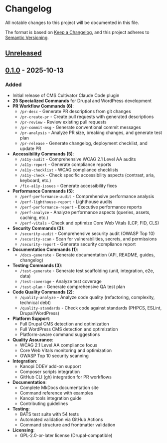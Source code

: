 # Changelog

All notable changes to this project will be documented in this file.

The format is based on [Keep a Changelog](https://keepachangelog.com/en/1.0.0/),
and this project adheres to [Semantic Versioning](https://semver.org/spec/v2.0.0.html).

## [Unreleased]

## [0.1.0] - 2025-10-13

### Added
- Initial release of CMS Cultivator Claude Code plugin
- **25 Specialized Commands** for Drupal and WordPress development
- **PR Workflow Commands (6)**:
  - `/pr-desc` - Generate PR descriptions from git changes
  - `/pr-create-pr` - Create pull requests with generated descriptions
  - `/pr-review` - Review existing pull requests
  - `/pr-commit-msg` - Generate conventional commit messages
  - `/pr-analysis` - Analyze PR size, breaking changes, and generate test plan
  - `/pr-release` - Generate changelog, deployment checklist, and update PR
- **Accessibility Commands (5)**:
  - `/a11y-audit` - Comprehensive WCAG 2.1 Level AA audits
  - `/a11y-report` - Generate compliance reports
  - `/a11y-checklist` - WCAG compliance checklists
  - `/a11y-check` - Check specific accessibility aspects (contrast, aria, keyboard, etc.)
  - `/fix-a11y-issues` - Generate accessibility fixes
- **Performance Commands (5)**:
  - `/perf-performance-audit` - Comprehensive performance analysis
  - `/perf-lighthouse-report` - Lighthouse audits
  - `/perf-performance-report` - Executive performance reports
  - `/perf-analyze` - Analyze performance aspects (queries, assets, caching, etc.)
  - `/perf-vitals` - Check and optimize Core Web Vitals (LCP, FID, CLS)
- **Security Commands (3)**:
  - `/security-audit` - Comprehensive security audit (OWASP Top 10)
  - `/security-scan` - Scan for vulnerabilities, secrets, and permissions
  - `/security-report` - Generate security compliance report
- **Documentation Commands (1)**:
  - `/docs-generate` - Generate documentation (API, README, guides, changelog)
- **Testing Commands (3)**:
  - `/test-generate` - Generate test scaffolding (unit, integration, e2e, data)
  - `/test-coverage` - Analyze test coverage
  - `/test-plan` - Generate comprehensive QA test plan
- **Code Quality Commands (2)**:
  - `/quality-analyze` - Analyze code quality (refactoring, complexity, technical debt)
  - `/quality-standards` - Check code against standards (PHPCS, ESLint, Drupal/WordPress)
- **Platform Support**:
  - Full Drupal CMS detection and optimization
  - Full WordPress CMS detection and optimization
  - Platform-aware command suggestions
- **Quality Assurance**:
  - WCAG 2.1 Level AA compliance focus
  - Core Web Vitals monitoring and optimization
  - OWASP Top 10 security scanning
- **Integration**:
  - Kanopi DDEV add-on support
  - Composer scripts integration
  - GitHub CLI (gh) integration for PR workflows
- **Documentation**:
  - Complete MkDocs documentation site
  - Command reference with examples
  - Kanopi tools integration guide
  - Contributing guidelines
- **Testing**:
  - BATS test suite with 54 tests
  - Automated validation via GitHub Actions
  - Command structure and frontmatter validation
- **Licensing**:
  - GPL-2.0-or-later license (Drupal-compatible)

[Unreleased]: https://github.com/kanopi/cms-cultivator/compare/v0.1.0...HEAD
[0.1.0]: https://github.com/kanopi/cms-cultivator/releases/tag/v0.1.0
